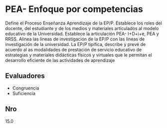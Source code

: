 # PEA- Enfoque por competencias

Define el Proceso Enseñanza Aprendizaje de la EP/P. Establece los roles del docente, del estudiante y de los medios y materiales articulados al modelo educativo de la Universidad. Establece la articulación PEA- I+D+i+e, PEA y RRSS. Alinea las líneas de investigación de la EP/P con las líneas de investigación de la universidad. La EP/P tipifica, describe y prevé de acuerdo al as modalidades de prestación de servicio educativo de estrategias y materiales didácticas físicos y virtuales que le permitan el desarrollo eficiente de las actividades de aprendizaje

## Evaluadores
* Congruencia
* Suficiencia


## Nro
15.0

